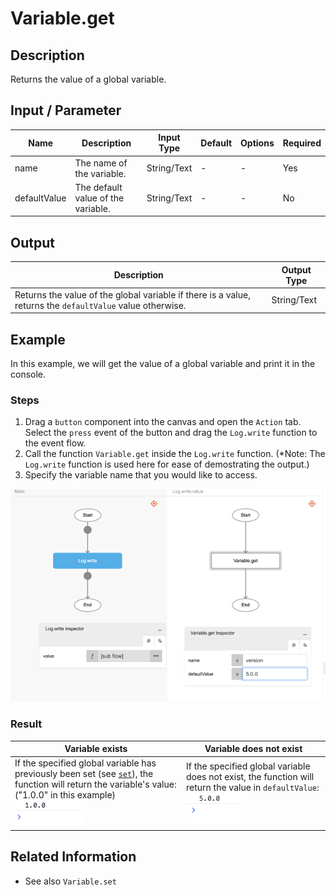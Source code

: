 # Variable.get

## Description

Returns the value of a global variable.

## Input / Parameter

| Name | Description | Input Type | Default | Options | Required |
| ------ | ------ | ------ | ------ | ------ | ------ |
| name | The name of the variable. | String/Text | - | - | Yes |
| defaultValue | The default value of the variable. | String/Text | - | - | No |

## Output

| Description | Output Type |
| ------ | ------ |
| Returns the value of the global variable if there is a value, returns the `defaultValue` value otherwise. | String/Text |

## Example

In this example, we will get the value of a global variable and print it in the console.

### Steps

1. Drag a `button` component into the canvas and open the `Action` tab. Select the `press` event of the button and drag the `Log.write` function to the event flow.
2. Call the function `Variable.get` inside the `Log.write` function. (*Note: The `Log.write` function is used here for ease of demostrating the output.)
3. Specify the variable name that you would like to access.

![](./get-step-1.png)

### Result

| Variable exists | Variable does not exist | 
| ---- | ---- | 
| If the specified global variable has previously been set (see [`set`](./set)), the function will return the variable's value: ("1.0.0" in this example) <br /> ![](./get-result-1.png) | If the specified global variable does not exist, the function will return the value in `defaultValue`:  <br /> ![](./get-result-2.png) |

## Related Information

* See also `Variable.set`
